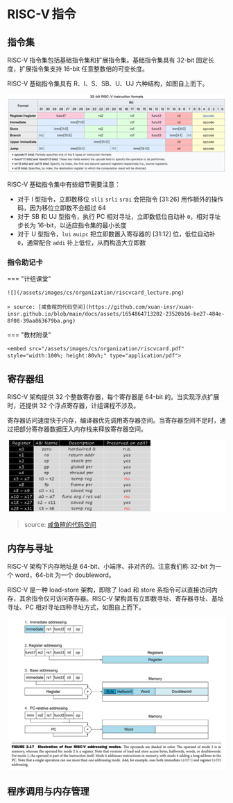 # RISC-V&thinsp;指令

## 指令集

RISC-V 指令集包括基础指令集和扩展指令集。基础指令集具有 32-bit 固定长度，扩展指令集支持 16-bit 任意整数倍的可变长度。

RISC-V 基础指令集具有 R、I、S、SB、U、UJ 六种结构，如图自上而下。

![](/assets/images/cs/organization/riscv_isa_structure.png)

RISC-V 基础指令集中有些细节需要注意：

- 对于 I 型指令，立即数移位 `slli` `srli` `srai` 会把指令 [31:26] 用作额外的操作码，因为移位立即数不会超过 64
- 对于 SB 和 UJ 型指令，执行 PC 相对寻址，立即数低位自动补 `0`，相对寻址步长为 16-bit，以适应指令集的最小长度
- 对于 U 型指令，`lui` `auipc` 把立即数置入寄存器的 [31:12] 位，低位自动补 `0`，通常配合 `addi` 补上低位，从而构造大立即数

### 指令助记卡

=== "计组课堂"

    ![](/assets/images/cs/organization/riscvcard_lecture.png)

    > source: [咸鱼暄的代码空间](https://github.com/xuan-insr/xuan-insr.github.io/blob/main/docs/assets/1654864713202-23520b16-be27-484e-8f08-39aa863679ba.png)

=== "教材附录"

    <embed src="/assets/images/cs/organization/riscvcard.pdf" style="width:100%; height:80vh;" type="application/pdf">

## 寄存器组

RISC-V 架构提供 32 个整数寄存器，每个寄存器是 64-bit 的。当实现浮点扩展时，还提供 32 个浮点寄存器，计组课程不涉及。

寄存器访问速度快于内存，编译器优先调用寄存器空间。当寄存器空间不足时，通过把部分寄存器数据压入内存栈来释放寄存器空间。

![](/assets/images/cs/organization/register.png)

> source: [咸鱼暄的代码空间](https://github.com/xuan-insr/xuan-insr.github.io/blob/main/docs/assets/1654054605190-66992a62-3995-4285-8002-c28a0a8e9073.png)

## 内存与寻址

RISC-V 架构下内存地址是 64-bit、小端序、非对齐的。注意我们称 32-bit 为一个 word，64-bit 为一个 doubleword。

RISC-V 是一种 load-store 架构，即除了 load 和 store 系指令可以直接访问内存，其余指令仅可访问寄存器。RISC-V 架构具有立即数寻址、寄存器寻址、基址寻址、PC 相对寻址四种寻址方式，如图自上而下。

![](/assets/images/cs/organization/address_mode.png)

## 程序调用与内存管理